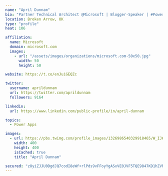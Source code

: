```yaml
---
name: "April Dunnam"
bio: "Partner Technical Architect @Microsoft | Blogger-Speaker | #PowerApps, #PowerAutomate, #Office365, #SharePoint | #WIT | #Karaoke Queen"
location: Broken Arrow, OK
type: "profile"
heat: 106

affiliation:
  name: Microsoft
  domain: microsoft.com
  images:
    - url: "/assets/images/organizations/microsoft.com-50x50.jpg"
      width: 50
      height: 50

website: https://t.co/enJuiGEQZc

twitter:
  username: aprildunnam
  url: https://twitter.com/aprildunnam
  followers: 9164

linkedin:
  url: https://www.linkedin.com/public-profile/in/april-dunnam

topics:
  - Power Apps

images:
  - url: https://pbs.twimg.com/profile_images/1326986540329918465/W_IJ6Ih2_400x400.jpg
    width: 400
    height: 400
    isCached: true
    title: "April Dunnam"

secured: "zOyiZJJU0DgdJQ7codI8eWf+rlPds9vFFoyYgASxVE0JVF5TQE9847KD1hZVh7J+tWTmufdUD/2PeWqRF9na3+mMFXDinUaeZkC+/Sn3iDsNoLRMTl+yWPaxoE9h0JdkB1up8i+N/4MhIRz6cASXwkFkGnOYgpn7FxKYfg2HXOzLukUXoE+6AkcOU7BircQAeJpTzTAAw5AKQH3s/UO56+c+uxnsu6LwPgIr84tVGpv+WCFyq1SfrLQ71Mvkw1X8vWtrpo7hCwr9nLN4jnEAkiNITNk8hlU5UtfkFnqkRy4LXdrV4bRRVtwLuNIoL95vQPuQFJn47ZyNmZXh5pP7TEX2MYiqDsw1OQtfUM1bA+KkBuAY4t0pyCEdIoMjyIk8SeNNXaBVoZ1YXRH/1nba+Hh6tAjSHxw8yYewzwvtRm8=;MMjUBsrWhRMOHsmWEqWVCw=="
---
```


